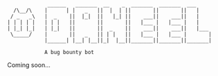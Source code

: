                  ______   _______  __    _  _______  _______  ___     
      /\__/\    |      | |   _   ||  |  | ||       ||       ||   |    
     / _   _\   |  _    ||  |_|  ||   |_| ||    ___||    ___||   |    
    | | | | |   | | |   ||       ||       ||   |___ |   |___ |   |    
    | |_| |_|   | |_|   ||       ||  _    ||    ___||    ___||   |___ 
     \_____/    |       ||   _   || | |   ||   |___ |   |___ |       |
                |______| |__| |__||_|  |__||_______||_______||_______|
                    
                A bug bounty bot

  Coming soon...